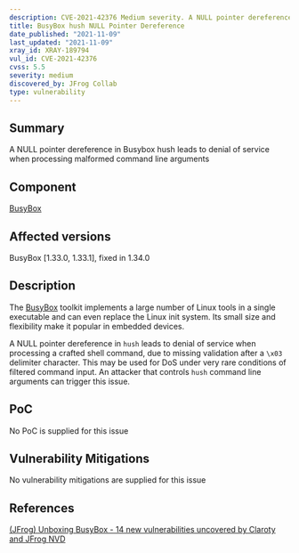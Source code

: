 ```yaml
---
description: CVE-2021-42376 Medium severity. A NULL pointer dereference in Busybox hush leads to denial of service when processing malformed command line arguments
title: BusyBox hush NULL Pointer Dereference
date_published: "2021-11-09"
last_updated: "2021-11-09"
xray_id: XRAY-189794
vul_id: CVE-2021-42376
cvss: 5.5
severity: medium
discovered_by: JFrog Collab
type: vulnerability
---
```

## Summary
A NULL pointer dereference in Busybox hush leads to denial of service when processing malformed command line arguments

## Component

[BusyBox](https://busybox.net/)

## Affected versions

BusyBox [1.33.0, 1.33.1], fixed in 1.34.0

## Description

The [BusyBox](https://busybox.net/) toolkit implements a large number of Linux tools in a single executable and can even replace the Linux init system. Its small size and flexibility make it popular in embedded devices.

A NULL pointer dereference in `hush` leads to denial of service when processing a crafted shell command, due to missing validation after a `\x03` delimiter character. This may be used for DoS under very rare conditions of filtered command input.
An attacker that controls `hush` command line arguments can trigger this issue.

## PoC

No PoC is supplied for this issue

## Vulnerability Mitigations

No vulnerability mitigations are supplied for this issue

## References

[(JFrog) Unboxing BusyBox - 14 new vulnerabilities uncovered by Claroty and JFrog ](https://jfrog.com/blog/unboxing-busybox-14-new-vulnerabilities-uncovered-by-claroty-and-jfrog/)
[NVD](https://nvd.nist.gov/vuln/detail/CVE-2021-42376)